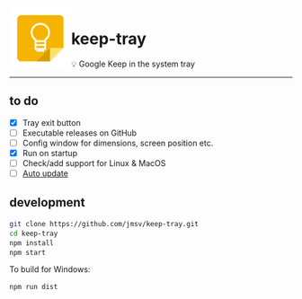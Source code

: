 <img align="left" width="110" src="https://github.com/jmsv/keep-tray/raw/master/icon.png">

<h1>keep-tray</h1>

💡 Google Keep in the system tray

---

## to do

- [x] Tray exit button
- [ ] Executable releases on GitHub
- [ ] Config window for dimensions, screen position etc.
- [x] Run on startup
- [ ] Check/add support for Linux & MacOS
- [ ] [Auto update](https://www.electron.build/auto-update)

## development

```sh
git clone https://github.com/jmsv/keep-tray.git
cd keep-tray
npm install
npm start
```

To build for Windows:

```sh
npm run dist
```
